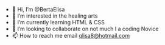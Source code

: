 - 👋 Hi, I’m @BertaElisa
- 👀 I’m interested in the healing arts
- 🌱 I’m currently learning HTML & CSS
- 💞️ I’m looking to collaborate on not much I a coding Novice
- 📫 How to reach me email qlisa8@hotmail.com

<!---
BertaElisa/BertaElisa is a ✨ special ✨ repository because its `README.md` (this file) appears on your GitHub profile.
You can click the Preview link to take a look at your changes.
--->
